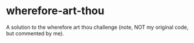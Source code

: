 # wherefore-art-thou
A solution to the wherefore art thou challenge (note, NOT my original code, but commented by me).
